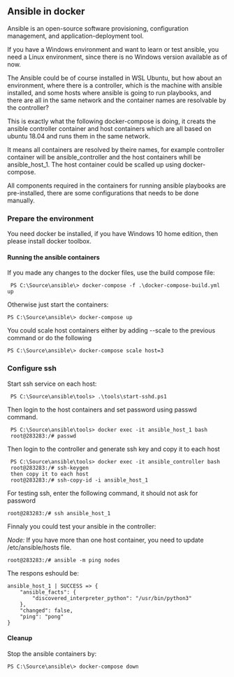 ## Ansible in docker

Ansible is an open-source software provisioning, configuration management, and application-deployment tool.

If you have a Windows environment and want to learn or test ansible, you need a Linux environment, since there is no Windows version available as of now.

The Ansible could be of course installed in WSL Ubuntu, but how about an environment, where there is a controller, which is the machine with ansible installed, and some hosts where ansible is going to run playbooks, and there are all in the same network and the container names are resolvable by the controller?

This is exactly what the following docker-compose is doing, it creats the ansible controller container and host containers which are all based on ubuntu 18.04 and runs them in the same network.

It means all containers are resolved by theire names, for example
controller container will be ansible_controller and the host containers whill be ansible_host_1. The host container could be scalled up using docker-compose.

All components required in the containers for running ansible playbooks are pre-installed, there are some configurations that needs to be done manually.

### Prepare the environment
You need docker be installed, if you have Windows 10 home edition, then please install docker toolbox.

#### Running the ansible containers

If you made any changes to the docker files, use the build compose file:

```
 PS C:\Source\ansible\> docker-compose -f .\docker-compose-build.yml up
```

Otherwise just start the containers:

```
PS C:\Source\ansible\> docker-compose up
```

You could scale host containers either by adding --scale to the previous command or do the following

```
PS C:\Source\ansible\> docker-compose scale host=3
```

### Configure ssh

Start ssh service on each host:

```
 PS C:\Source\ansible\tools> .\tools\start-sshd.ps1
```

Then login to the host containers and set password using passwd command.

```
 PS C:\Source\ansible\tools> docker exec -it ansible_host_1 bash
 root@283283:/# passwd
```

Then login to the controller and generate ssh key and copy it to each host

```
 PS C:\Source\ansible\tools> docker exec -it ansible_controller bash
 root@283283:/# ssh-keygen
 then copy it to each host
 root@283283:/# ssh-copy-id -i ansible_host_1
```

For testing ssh, enter the following command, it should not ask for password

```
root@283283:/# ssh ansible_host_1
```

Finnaly you could test your ansible in the controller:

*Node:* If you have more than one host container, you need to update /etc/ansible/hosts file.

```
root@283283:/# ansible -m ping nodes
```

The respons eshould be:

```
ansible_host_1 | SUCCESS => {
    "ansible_facts": {
        "discovered_interpreter_python": "/usr/bin/python3"
    },
    "changed": false,
    "ping": "pong"
}
```

#### Cleanup

Stop the ansible containers by:

```
PS C:\Source\ansible\> docker-compose down
```